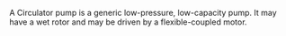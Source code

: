 A Circulator pump is a generic low-pressure, low-capacity pump. It may have a wet rotor and may be driven by a flexible-coupled motor.